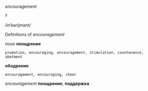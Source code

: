 encouragement

?

/inˈkərijmənt/

Definitions of _encouragement_

noun
**поощрение**

    promotion, encouraging, encouragement, stimulation, countenance, abetment
**ободрение**

    encouragement, encouraging, cheer

_encouragement_
**поощрение**, **поддержка**